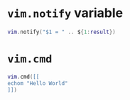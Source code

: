 # `vim.notify` variable

``` lua
vim.notify("$1 = " .. ${1:result})
```

# `vim.cmd`

``` lua
vim.cmd([[
echom "Hello World"
]])
```

